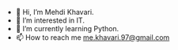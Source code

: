 - 👋 Hi, I’m Mehdi Khavari.
- 👀 I’m interested in IT.
- 🌱 I’m currently learning Python.
- 📫 How to reach me me.khavari.97@gmail.com

<!---
mehdiKhavari97/mehdiKhavari97 is a ✨ special ✨ repository because its `README.md` (this file) appears on your GitHub profile.
You can click the Preview link to take a look at your changes.
--->
